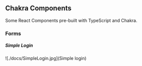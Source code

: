 ## Chakra Components

Some React Components pre-built with TypeScript and Chakra.

### Forms

##### Simple Login 

![./docs/SimpleLogin.jpg](Simple login)